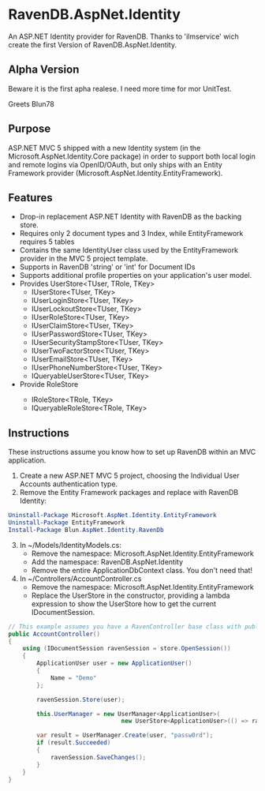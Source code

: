 # RavenDB.AspNet.Identity #
An ASP.NET Identity provider for RavenDB.
Thanks to 'ilmservice' wich create the first Version of RavenDB.AspNet.Identity.

## Alpha Version ##
Beware it is the first apha realese. I need more time for mor UnitTest.

Greets
Blun78

## Purpose ##

ASP.NET MVC 5 shipped with a new Identity system (in the Microsoft.AspNet.Identity.Core package) in order to support both local login and remote logins via OpenID/OAuth, but only ships with an
Entity Framework provider (Microsoft.AspNet.Identity.EntityFramework).

## Features ##
* Drop-in replacement ASP.NET Identity with RavenDB as the backing store.
* Requires only 2 document types and 3 Index, while EntityFramework requires 5 tables
* Contains the same IdentityUser class used by the EntityFramework provider in the MVC 5 project template.
* Supports in RavenDB 'string' or 'int' for Document IDs 
* Supports additional profile properties on your application's user model.
* Provides UserStore<TUser, TRole, TKey>
    * IUserStore<TUser, TKey>
    * IUserLoginStore<TUser, TKey>
    * IUserLockoutStore<TUser, TKey>
    * IUserRoleStore<TUser, TKey>
    * IUserClaimStore<TUser, TKey>
    * IUserPasswordStore<TUser, TKey>
    * IUserSecurityStampStore<TUser, TKey>
    * IUserTwoFactorStore<TUser, TKey>
    * IUserEmailStore<TUser, TKey>
    * IUserPhoneNumberStore<TUser, TKey>
    * IQueryableUserStore<TUser, TKey>
* Provide RoleStore<TRole>
    * IRoleStore<TRole, TKey>
    * IQueryableRoleStore<TRole, TKey>

## Instructions ##
These instructions assume you know how to set up RavenDB within an MVC application.

1. Create a new ASP.NET MVC 5 project, choosing the Individual User Accounts authentication type.
2. Remove the Entity Framework packages and replace with RavenDB Identity:

```PowerShell
Uninstall-Package Microsoft.AspNet.Identity.EntityFramework
Uninstall-Package EntityFramework
Install-Package Blun.AspNet.Identity.RavenDb
```
    
3. In ~/Models/IdentityModels.cs:
    * Remove the namespace: Microsoft.AspNet.Identity.EntityFramework
    * Add the namespace: RavenDB.AspNet.Identity
    * Remove the entire ApplicationDbContext class. You don't need that!
4. In ~/Controllers/AccountController.cs
    * Remove the namespace: Microsoft.AspNet.Identity.EntityFramework
    * Replace the UserStore in the constructor, providing a lambda expression to show the UserStore how to get the current IDocumentSession.

```C#
// This example assumes you have a RavenController base class with public RavenSession property.
public AccountController()
{
    using (IDocumentSession ravenSession = store.OpenSession())
    {
        ApplicationUser user = new ApplicationUser()
        {
            Name = "Demo"
        };

        ravenSession.Store(user);

        this.UserManager = new UserManager<ApplicationUser>(
                                new UserStore<ApplicationUser>(() => ravenSession));

        var result = UserManager.Create(user, "passw0rd");
        if (result.Succeeded)
        {
            ravenSession.SaveChanges();
        }
    }
}
```
